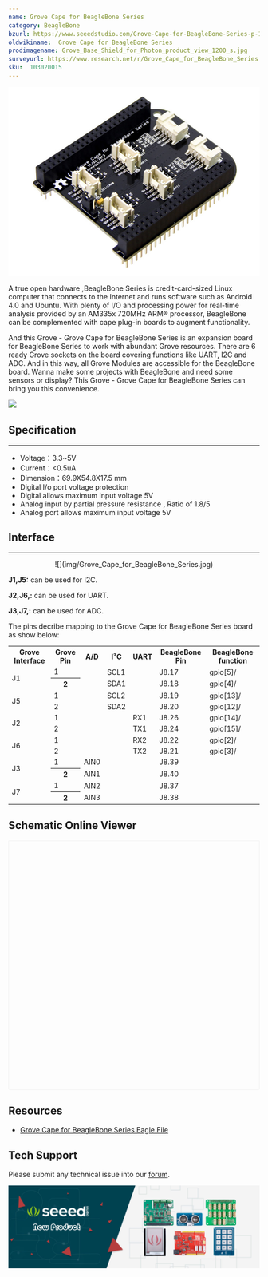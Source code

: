 ```yaml
---
name: Grove Cape for BeagleBone Series
category: BeagleBone
bzurl: https://www.seeedstudio.com/Grove-Cape-for-BeagleBone-Series-p-1718.html
oldwikiname:  Grove Cape for BeagleBone Series
prodimagename: Grove_Base_Shield_for_Photon_product_view_1200_s.jpg
surveyurl: https://www.research.net/r/Grove_Cape_for_BeagleBone_Series
sku:  103020015
---
```

![](https://github.com/SeeedDocument/Grove_Cape_for_BeagleBone_Series/raw/master/img/Grove%20Cape%20for%20BeagleBone.jpg)

A true open hardware ,BeagleBone Series is credit-card-sized Linux computer that connects to the Internet and runs software such as Android 4.0 and Ubuntu. With plenty of I/O and processing power for real-time analysis provided by an AM335x 720MHz ARM® processor, BeagleBone can be complemented with cape plug-in boards to augment functionality.

And this Grove - Grove Cape for BeagleBone Series is an expansion board for BeagleBone Series to work with abundant Grove resources. There are 6 ready Grove sockets on the board covering functions like UART, I2C and ADC. And in this way, all Grove Modules are accessible for the BeagleBone board. Wanna make some projects with BeagleBone and need some sensors or display? This Grove - Grove Cape for BeagleBone Series can bring you this convenience.

[![](https://github.com/SeeedDocument/Seeed-WiKi/raw/master/docs/images/300px-Get_One_Now_Banner-ragular.png)](https://www.seeedstudio.com/Grove-Cape-for-BeagleBone-Series-p-1718.html)

##   Specification
---
*   Voltage：3.3~5V
*   Current：&lt;0.5uA
*   Dimension：69.9X54.8X17.5 mm
*   Digital I/o port voltage protection
*   Digital allows maximum input voltage 5V
*   Analog input by partial pressure resistance , Ratio of 1.8/5
*   Analog port allows maximum input voltage 5V

##  Interface
---
<center>
![](img/Grove_Cape_for_BeagleBone_Series.jpg)</center>

**J1,J5:** can be used for I2C.

**J2,J6,:** can be used for UART.

**J3,J7,:** can be used for ADC.

The pins decribe mapping to the Grove Cape for BeagleBone Series board as show below:

<center>
<table  cellspacing="0" width="40%">
<tr>
<th scope="col"> Grove Interface
</th>
<th scope="col"> Grove Pin
</th>
<th scope="col"> A/D
</th>
<th scope="col"> I²C
</th>
<th scope="col"> UART
</th>
<th scope="col"> BeagleBone Pin
</th>
<th scope="col"> BeagleBone function
</th></tr>
<tr>
<td rowspan="2"> J1
</td>
<td scope="row"> 1
</td>
<td>
</td>
<td> SCL1
</td>
<td>
</td>
<td> J8.17
</td>
<td> gpio[5]/
</td></tr>
<tr>
<th scope="row"> 2
</th>
<td>
</td>
<td> SDA1
</td>
<td>
</td>
<td> J8.18
</td>
<td> gpio[4]/
</td></tr>
<tr>
<td rowspan="2"> J5
</td>
<td> 1
</td>
<td>
</td>
<td> SCL2
</td>
<td>
</td>
<td> J8.19
</td>
<td> gpio[13]/
</td></tr>
<tr>
<td> 2
</td>
<td>
</td>
<td> SDA2
</td>
<td>
</td>
<td> J8.20
</td>
<td> gpio[12]/
</td></tr>
<tr>
<td rowspan="2"> J2
</td>
<td> 1
</td>
<td>
</td>
<td>
</td>
<td> RX1
</td>
<td> J8.26
</td>
<td> gpio[14]/
</td></tr>
<tr>
<td> 2
</td>
<td>
</td>
<td>
</td>
<td> TX1
</td>
<td> J8.24
</td>
<td> gpio[15]/
</td></tr>
<tr>
<td rowspan="2"> J6
</td>
<td> 1
</td>
<td>
</td>
<td>
</td>
<td> RX2
</td>
<td> J8.22
</td>
<td> gpio[2]/
</td></tr>
<tr>
<td> 2
</td>
<td>
</td>
<td>
</td>
<td> TX2
</td>
<td> J8.21
</td>
<td> gpio[3]/
</td></tr>
<tr>
<td rowspan="2"> J3
</td>
<td scope="row"> 1
</td>
<td> AIN0
</td>
<td>
</td>
<td>
</td>
<td> J8.39
</td>
<td>
</td></tr>
<tr>
<th scope="row"> 2
</th>
<td> AIN1
</td>
<td>
</td>
<td>
</td>
<td> J8.40
</td>
<td>
</td></tr>
<tr>
<td rowspan="2"> J7
</td>
<td scope="row"> 1
</td>
<td> AIN2
</td>
<td>
</td>
<td>
</td>
<td> J8.37
</td>
<td>
</td></tr>
<tr>
<th scope="row"> 2
</th>
<td> AIN3
</td>
<td>
</td>
<td>
</td>
<td> J8.38
</td>
<td>
</td></tr></table>
</center>


## Schematic Online Viewer

<div class="altium-ecad-viewer" data-project-src="https://github.com/SeeedDocument/Grove_Cape_for_BeagleBone_Series/raw/master/res/Grove_Cape_for_BeagleBone_Series_V1.0.zip" style="border-radius: 0px 0px 4px 4px; height: 500px; border-style: solid; border-width: 1px; border-color: rgb(241, 241, 241); overflow: hidden; max-width: 1280px; max-height: 700px; box-sizing: border-box;" />
</div>


##  Resources

- [Grove Cape for BeagleBone Series Eagle File](https://github.com/SeeedDocument/Grove_Cape_for_BeagleBone_Series/raw/master/res/Grove_Cape_for_BeagleBone_Series_V1.0.zip)

## Tech Support
Please submit any technical issue into our [forum](http://forum.seeedstudio.com/). <br /><p style="text-align:center"><a href="https://www.seeedstudio.com/act-4.html?utm_source=wiki&utm_medium=wikibanner&utm_campaign=newproducts" target="_blank"><img src="https://github.com/SeeedDocument/Wiki_Banner/raw/master/new_product.jpg" /></a></p>